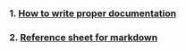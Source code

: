 ### 1. [How to write proper documentation](https://www.gitbook.com/)



### 2. [Reference sheet for markdown](https://wordpress.com/support/markdown-quick-reference/)

